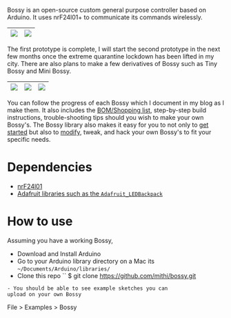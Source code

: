 Bossy is an open-source custom general purpose controller based on Arduino.
It uses nrF24l01+ to communicate its commands wirelessly.

|![](https://mithi.github.io/robotics-blog/bossy-matrix-1.gif)|![](https://mithi.github.io/robotics-blog/bossy-matrix-3.gif)|
| ---------- | ---------- |


The first prototype is complete, I will start the second prototype
in the next few months once the extreme quarantine lockdown has been lifted in my city.
There are also plans to make a few derivatives of Bossy such as Tiny Bossy and Mini Bossy.

|![](https://mithi.github.io/robotics-blog/tiny-bossy.png)| ![](https://mithi.github.io/robotics-blog/mini-bossy-2.png)|![](https://mithi.github.io/robotics-blog/v2-layout.png)|
| ---------- | ---------- | ---------- |


You can follow the progress of each Bossy which I document in my
blog as I make them. It also includes the [BOM/Shopping list](https://mithi.github.io/robotics-blog/blog/bossy/02-bill-of-materials/), step-by-step build instructions,
trouble-shooting tips should you wish to make your own Bossy's.
The Bossy library also makes it easy for you to not only to [get started](https://mithi.github.io/robotics-blog/blog/bossy/09-coding-1/) but also to [modify](https://mithi.github.io/robotics-blog/blog/bossy/10-coding-2/), tweak, and hack your own Bossy's to fit your specific needs.



# Dependencies
- [nrF24l01](https://github.com/nRF24/RF24)
- [Adafruit libraries such as the `Adafruit_LEDBackpack`](https://github.com/adafruit/Adafruit_LED_Backpack)

# How to use
Assuming you have a working Bossy,
- Download and Install Arduino
- Go to your Arduino library directory on a Mac
its `~/Documents/Arduino/libraries/`
- Clone this repo
``
$ git clone https://github.com/mithi/bossy.git
```
- You should be able to see example sketches you can
upload on your own Bossy
```
File > Examples > Bossy
```



